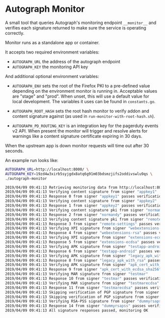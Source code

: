 Autograph Monitor
=================

A small tool that queries Autograph's monitoring endpoint `__monitor__` and
verifies each signature returned to make sure the service is operating
correctly.

Monitor runs as a standalone app or container.

It accepts two required environment variables:

* `AUTOGRAPH_URL` the address of the autograph endpoint
* `AUTOGRAPH_KEY` the monitoring API key

And additional optional environment variables:

* `AUTOGRAPH_ENV` sets the root of the Firefox PKI to a pre-defined
  value depending on the environment monitor is running in.
  Acceptable values are "stage" and "prod".  When unset, this will use
  a default value for local development. The variables it uses can be
  found in `constants.go`.

* `AUTOGRAPH_ROOT_HASH` sets the root hash monitor to verify addon and
  content signature against (as used in
  `run-monitor-with-root-hash.sh`).

* `AUTOGRAPH_PD_ROUTING_KEY` is an integration key for the pagerduty
  events v2 API. When present the monitor will trigger and resolve
  alerts for warnings like a content signature certificate expiring in
  30 days.

When the upstream app is down monitor requests will time out after 30 seconds.

An example run looks like:

```bash
AUTOGRAPH_URL=http://localhost:8000/ \
AUTOGRAPH_KEY=19zd4w3xirb5syjgdx8atq6g91m03bdsmzjifs2oddivswlu9qs \
./autograph-monitor

2019/04/09 09:41:13 Retrieving monitoring data from http://localhost:8000/
2019/04/09 09:41:13 Verifying content signature from signer "appkey1"
2019/04/09 09:41:13 Response 0 from signer "appkey1" passes verification
2019/04/09 09:41:13 Verifying content signature from signer "appkey2"
2019/04/09 09:41:13 Response 1 from signer "appkey2" passes verification
2019/04/09 09:41:13 Verifying content signature pki from signer "normandy"
2019/04/09 09:41:13 Response 2 from signer "normandy" passes verification
2019/04/09 09:41:13 Verifying content signature pki from signer "remote-settings"
2019/04/09 09:41:13 Response 3 from signer "remote-settings" passes verification
2019/04/09 09:41:13 Verifying XPI signature from signer "webextensions-rsa"
2019/04/09 09:41:13 Response 4 from signer "webextensions-rsa" passes verification
2019/04/09 09:41:13 Verifying XPI signature from signer "extensions-ecdsa"
2019/04/09 09:41:13 Response 5 from signer "extensions-ecdsa" passes verification
2019/04/09 09:41:13 Verifying APK signature from signer "testapp-android"
2019/04/09 09:41:13 Response 6 from signer "testapp-android" passes verification
2019/04/09 09:41:13 Verifying APK signature from signer "legacy_apk_with_rsa"
2019/04/09 09:41:13 Response 8 from signer "legacy_apk_with_rsa" passes verification
2019/04/09 09:41:13 Verifying APK signature from signer "apk_cert_with_ecdsa_sha256"
2019/04/09 09:41:13 Response 9 from signer "apk_cert_with_ecdsa_sha256" passes verification
2019/04/09 09:41:13 Verifying MAR signature from signer "testmar"
2019/04/09 09:41:13 Response 10 from signer "testmar" passes verification
2019/04/09 09:41:13 Verifying MAR signature from signer "testmarecdsa"
2019/04/09 09:41:13 Response 11 from signer "testmarecdsa" passes verification
2019/04/09 09:41:13 Skipping verification of PGP signature from signer "randompgp"
2019/04/09 09:41:13 Skipping verification of PGP signature from signer "pgpsubkey"
2019/04/09 09:41:13 Verifying RSA-PSS signature from signer "dummyrsapss"
2019/04/09 09:41:13 Response 14 from signer "dummyrsapss" passes verification
2019/04/09 09:41:13 All signature responses passed, monitoring OK
```
